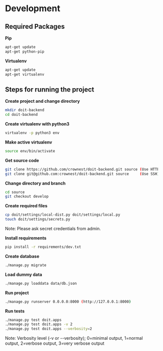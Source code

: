 # Development


## Required Packages

**Pip**
```bash
apt-get update
apt-get python-pip
```

**Virtualenv**
```bash
apt-get update
apt-get virtualenv
```


## Steps for running the project

**Create project and change directory**
```bash
mkdir doit-backend
cd doit-backend
```

**Create virtualenv with python3**
```bash
virtualenv -p python3 env
```

**Make active virtualenv**
```bash
source env/bin/activate
```

**Get source code**
```bash
git clone https://github.com/crownest/doit-backend.git source (Use HTTPS)
git clone git@github.com:crownest/doit-backend.git source     (Use SSH)
```

**Change directory and branch**
```bash
cd source
git checkout develop
```

**Create required files**
```bash
cp doit/settings/local-dist.py doit/settings/local.py
touch doit/settings/secrets.py
```

Note: Please ask secret credentials from admin.

**Install requirements**
```bash
pip install -r requirements/dev.txt
```

**Create database**
```bash
./manage.py migrate
```

**Load dummy data**
```bash
./manage.py loaddata data/db.json
```

**Run project**
```bash
./manage.py runserver 0.0.0.0:8000 (http://127.0.0.1:8000)
```

**Run tests**
```bash
./manage.py test doit.apps
./manage.py test doit.apps -v 2
./manage.py test doit.apps --verbosity=2
```

Note: Verbosity level (-v or --verbosity); 0=minimal output, 1=normal output, 2=verbose output, 3=very verbose output
